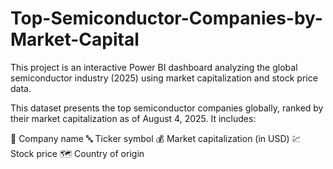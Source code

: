 # Top-Semiconductor-Companies-by-Market-Capital

This project is an interactive Power BI dashboard analyzing the global semiconductor industry (2025) using market capitalization and stock price data.

This dataset presents the top semiconductor companies globally, ranked by their market capitalization as of August 4, 2025. It includes:

📛 Company name
🔤 Ticker symbol
💰 Market capitalization (in USD)
💹 Stock price
🗺 Country of origin

